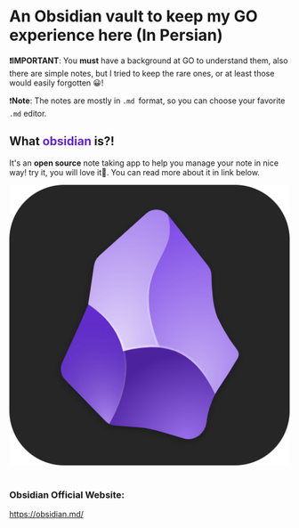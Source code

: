 # An Obsidian vault to keep my **GO** experience here (In Persian)

**❗IMPORTANT**: You **must** have a background at GO to understand them, also there are simple notes, but I tried to keep the rare ones, or at least those would easily forgotten 😀!

❗**Note**: The notes are mostly in `.md `format, so you can choose your favorite `.md` editor.


## What <font color="#6425d0">obsidian</font> is?!
It's an **open source** note taking app to help you manage your note in nice way! try it, you will love it💜. You can read more about it in link below.


![obsidian logo](./static/img/obsidian-icon.png)
![]()


### Obsidian Official Website:
https://obsidian.md/


